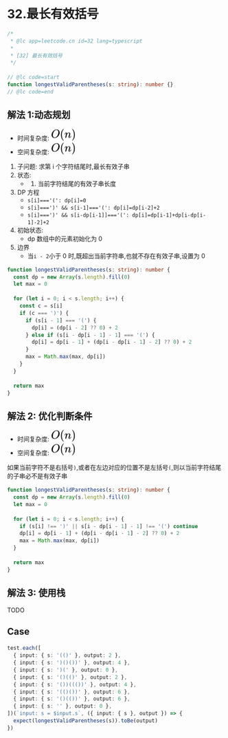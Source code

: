 # 32.最长有效括号

```ts
/*
 * @lc app=leetcode.cn id=32 lang=typescript
 *
 * [32] 最长有效括号
 */

// @lc code=start
function longestValidParentheses(s: string): number {}
// @lc code=end
```

## 解法 1:动态规划

- 时间复杂度: <!-- $O(n)$ --> <img style="transform: translateY(0.1em); background: white;" src="./svg/o-n.svg" alt="O(n)">
- 空间复杂度: <!-- $O(n)$ --> <img style="transform: translateY(0.1em); background: white;" src="./svg/o-n.svg" alt="O(n)">

1. 子问题: 求第 i 个字符结尾时,最长有效子串
2. 状态:
   - 1. 当前字符结尾的有效子串长度
3. DP 方程
   - `s[i]==='(': dp[i]=0`
   - `s[i]===')' && s[i-1]==='(': dp[i]=dp[i-2]+2`
   - `s[i]===')' && s[i-dp[i-1]]==='(': dp[i]=dp[i-1]+dp[i-dp[i-1]-2]+2`
4. 初始状态:
   - dp 数组中的元素初始化为 0
5. 边界
   - 当`i - 2`小于 0 时,既超出当前字符串,也就不存在有效子串,设置为 0

```ts
function longestValidParentheses(s: string): number {
  const dp = new Array(s.length).fill(0)
  let max = 0

  for (let i = 0; i < s.length; i++) {
    const c = s[i]
    if (c === ')') {
      if (s[i - 1] === '(') {
        dp[i] = (dp[i - 2] ?? 0) + 2
      } else if (s[i - dp[i - 1] - 1] === '(') {
        dp[i] = dp[i - 1] + (dp[i - dp[i - 1] - 2] ?? 0) + 2
      }
      max = Math.max(max, dp[i])
    }
  }

  return max
}
```

## 解法 2: 优化判断条件

- 时间复杂度: <!-- $O(n)$ --> <img style="transform: translateY(0.1em); background: white;" src="./svg/o-n.svg" alt="O(n)">
- 空间复杂度: <!-- $O(n)$ --> <img style="transform: translateY(0.1em); background: white;" src="./svg/o-n.svg" alt="O(n)">

如果当前字符不是右括号`)`,或者在左边对应的位置不是左括号`(`,则以当前字符结尾的子串必不是有效子串

```ts
function longestValidParentheses(s: string): number {
  const dp = new Array(s.length).fill(0)
  let max = 0

  for (let i = 0; i < s.length; i++) {
    if (s[i] !== ')' || s[i - dp[i - 1] - 1] !== '(') continue
    dp[i] = dp[i - 1] + (dp[i - dp[i - 1] - 2] ?? 0) + 2
    max = Math.max(max, dp[i])
  }

  return max
}
```

## 解法 3: 使用栈

TODO

## Case

```ts
test.each([
  { input: { s: '(()' }, output: 2 },
  { input: { s: ')()())' }, output: 4 },
  { input: { s: ')(' }, output: 0 },
  { input: { s: '()(()' }, output: 2 },
  { input: { s: '())((())' }, output: 4 },
  { input: { s: '(()())' }, output: 6 },
  { input: { s: '()(())' }, output: 6 },
  { input: { s: '' }, output: 0 },
])(`input: s = $input.s`, ({ input: { s }, output }) => {
  expect(longestValidParentheses(s)).toBe(output)
})
```
